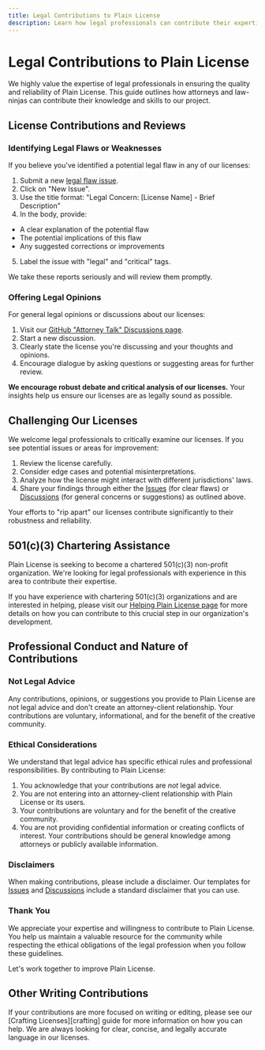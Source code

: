 ```yaml
---
title: Legal Contributions to Plain License
description: Learn how legal professionals can contribute their expertise to Plain License, including reviewing licenses and offering legal opinions.
---
```

# Legal Contributions to Plain License

We highly value the expertise of legal professionals in ensuring the quality and reliability of Plain License. This guide outlines how attorneys and law-ninjas can contribute their knowledge and skills to our project.

## License Contributions and Reviews

### Identifying Legal Flaws or Weaknesses

If you believe you've identified a potential legal flaw in any of our licenses:

1.  Submit a new [legal flaw issue][legalissue].
2.  Click on "New Issue".
3.  Use the title format: "Legal Concern: [License Name] - Brief Description"
4.  In the body, provide:
   - A clear explanation of the potential flaw
   - The potential implications of this flaw
   - Any suggested corrections or improvements
5.  Label the issue with "legal" and "critical" tags.

We take these reports seriously and will review them promptly.

### Offering Legal Opinions

For general legal opinions or discussions about our licenses:

1. Visit our [GitHub "Attorney Talk" Discussions page][discussions].
2. Start a new discussion.
3. Clearly state the license you're discussing and your thoughts and opinions.
4. Encourage dialogue by asking questions or suggesting areas for further review.

**We encourage robust debate and critical analysis of our licenses.** Your insights help us ensure our licenses are as legally sound as possible.

## Challenging Our Licenses

We welcome legal professionals to critically examine our licenses. If you see potential issues or areas for improvement:

1. Review the license carefully.
2. Consider edge cases and potential misinterpretations.
3. Analyze how the license might interact with different jurisdictions' laws.
4. Share your findings through either the [Issues][legalissue] (for clear flaws) or [Discussions][discussions] (for general concerns or suggestions) as outlined above.

Your efforts to "rip apart" our licenses contribute significantly to their robustness and reliability.

## 501(c)(3) Chartering Assistance

Plain License is seeking to become a chartered 501(c)(3) non-profit organization. We're looking for legal professionals with experience in this area to contribute their expertise.

If you have experience with chartering 501(c)(3) organizations and are interested in helping, please visit our [Helping Plain License page][helping] for more details on how you can contribute to this crucial step in our organization's development.

## Professional Conduct and Nature of Contributions

### Not Legal Advice

Any contributions, opinions, or suggestions you provide to Plain License are not legal advice and don't create an attorney-client relationship. Your contributions are voluntary, informational, and for the benefit of the creative community.

### Ethical Considerations

We understand that legal advice has specific ethical rules and professional responsibilities. By contributing to Plain License:

1. You acknowledge that your contributions are *not* legal advice.
2. You are not entering into an attorney-client relationship with Plain License or its users.
3. Your contributions are voluntary and for the benefit of the creative community.
4. You are not providing confidential information or creating conflicts of interest. Your contributions should be general knowledge among attorneys or publicly available information.

### Disclaimers

When making contributions, please include a disclaimer. Our templates for [Issues][legalissue] and [Discussions][discussions] include a standard disclaimer that you can use.

### Thank You

We appreciate your expertise and willingness to contribute to Plain License. You help us maintain a valuable resource for the community while respecting the ethical obligations of the legal profession when you follow these guidelines.

Let's work together to improve Plain License.

## Other Writing Contributions

If your contributions are more focused on writing or editing, please see our [Crafting Licenses][crafting] guide for more information on how you can help. We are always looking for clear, concise, and legally accurate language in our licenses.

[discussions]: https://github.com/seekinginfiniteloop/PlainLicense/discussions/categories/attorney-talk "Attorney Talk Discussions"
[legalissue]: https://github.com/seekinginfiniteloop/PlainLicense/issues/new?assignees=seekinginfiniteloop&labels=bug%2Ctriage&projects=&template=legal_issue.yml&title=%5BLegalFlaw%5D%3A+ "Create a new issue"
[helping]: index.md "Helping Plain License"
